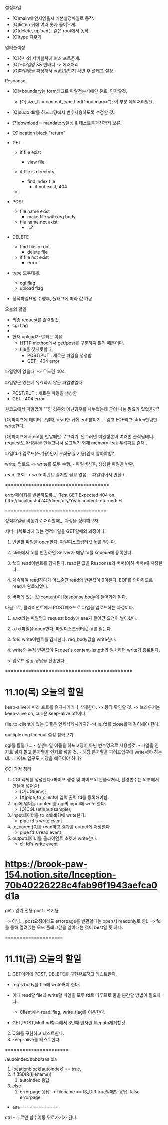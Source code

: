 설정파일
- [O]main에 인자없을시 기본설정파일로 동작.
- [O]listen 뒤에 여러 숫자 들어오게.
- [O]delete, upload는 같은 root에서 동작.
- [O]type 지우기

멀티플렉싱
-  [O]하나의 서버블럭에 여러 포트존재.
-  [O]노파일명 && 빈바디 -> 에러처리
-  [O]파일명을 파싱해서 cgi요청인지 확인 후 플래그 설정.

Response
- [O]=boundary는 form태그로 파일전송시에만 유효. 인지할것.
  - [O]size_t i = content_type.find("boundary="); 이 부분 예외처리필요.
- [O]sudo dir를 하드코딩에서 변수사용하도록 수정할 것.
- [?]download는 mandatory달성 & 테스트통과전까지 보류.
- [X]location block "return"

- GET
  - if file exist
    - view file
  - if file is directory
    - find index file
      - if not exist, 404

  -

- POST
  - file name exist
    - make file with req body
  - file name not exist
    - ...?

- DELETE
  - find file in root.
    - delete file
  - if file not exist
    - error

- type 모두대체.
  - cgi flag
  - upload flag
- 정적파일요청 수행후, 플래그에 따라 값 가공.



오늘의 할일
- 최종 request를 출력할것.
- cgi flag
-
- 현재 upload가 안되는 이유
  - HTTP method에서 get/post를 구분하지 않기 때문이다.
  - file을 찾지못할때,
    - POST/PUT	: 새로운 파일을 생성함
    - GET		: 404 error

파일명이 없을때. -> 무조건 404

파일명은 있는데 유효하지 않은 파일명일때.
- POST/PUT	: 새로운 파일을 생성함
- GET		: 404 error


원코드에서 파일명이 ""인 경우와 아닌경우를 나누었는데 굳이 나눌 필요가 있었을까?

[O]파이프에 데이터 보낼때, read한 뒤에 eof 붙이기.
	- 읽고 EOF찍고 strlen만큼만 write한다.

[O]파이프에서 eof를 만날때만 로그찍기. 안그러면 미완성본이 여러번 출력될테니..
request도 완성본을 만들고나서 로그찍기
	현재 memory leak 우려파트 존재..


파일fd가 업로드(쓰기용)인지 조회용(읽기용)인지 알아야함?

write, 업로드 -> write를 모두 수행.
	- 파일생성후, 생성한 파일을 반환.

read, 조회 -> write이벤트 감지할 필요 없음.
	- 파일읽어서 반환.\

====================================

error페이지를 반환하도록...!
Test GET Expected 404 on http://localhost:4240/directory/Yeah
content returned: H

===================================

정적파일을 비동기로 처리할때,,, 과정을 정리해보자.

서버 디렉토리에 있는 정적파일을 GET할때의 과정이다.

1. 반환할 파일을 open한다. 파일디스크립터값 fd를 얻는다.

2. cli측에서 fd를 반환하면 Server가 해당 fd를 kqueue에 등록한다.

3. fd의 read이벤트를 감지된다. read한 값을 Response의 버퍼(이하 버퍼)에 저장한다.

4. 계속하여 read하다가 어느순간 read의 반환값이 0이된다. EOF를 의미하므로 read가 완료되었다.

5. 버퍼에 있는 값(content)이 Response body에 들어가게 된다.

다음으로, 클라이언트에서 POST메소드로 파일을 업로드하는 과정이다.

1. a.txt라는 파일명과 request body에 aaa가 들어간 요청이 날아왔다.

2. a.txt파일을 open한다. 파일디스크립터값 fd를 얻는다.

3. fd의 write이벤트를 감지한다. req_body값을 write한다.

4. write의 누적 반환값이 Requet's content-length와 일치하면 write가 종료된다.

5. 업로드 성공 응답을 전송한다.

============================================

# 11.10(목) 오늘의 할일

keep-alive에 따라 포트를 유지시키거나 삭제한다.
-> 동작 확인할 것.
-> 브라우저는 keep-alive on, curl은 keep-alive off이다.

file_to_client에 있는 튜플은 언제삭제시키지?
->file_fd를 close할때 같이해야 한다.

multiplexing timeout 설정 찾아보기.

cgi를 돌릴때...
	- 실행파일 이름을 하드코딩이 아닌 변수명으로 사용할것.
	- 파일을 인자로 넣지 말고 문자열을 인자로 넣을 것.
	- 해당 문자열을 파이프입구에 write해야 하는데... 파이프 입구도 저장을 해두어야 하나?

CGI 과정 정리

1. CGI 객체를 생성한다.(파이프 생성 및 파이프fd 논블락처리, 환경변수는 외부에서 만들어 넣어줌)
   - [O]CGI(env);
   - [X]pipe_to_client에 입력 출력 fd를 등록해야함.
2. cgi에 넘어온 content를 cgi의 input에 write 한다.
   - [O]CGI.setInput(sample);
3. input데이터를 to_child[1]에 write한다.
   - pipe fd's write event
4. to_parent[0]를 read하고 결과를 output에 저장한다.
   - pipe fd's read event
5. output데이터를 클라이언트 소켓에 write한다.
   - cli fd's write event


https://brook-paw-154.notion.site/Inception-70b40226228c4fab96f1943aefca0d1a
====================

get : 읽기 전용
post : 쓰기용

=> 아님... post요청이라도 errorpage를 반환할때는 open시 readonly로 함!.
=> fd를 통해 열려있는 모드 플래그값을 알아내는 것이 best일 듯 하다.

====================
# 11.11(금) 오늘의 할일

1. GET이외에 POST, DELETE를 구현완료하고 테스트한다.

- req's body를 file에 write해야 한다.
- 이때 read할 file과 write할 파일을 모두 fd로 다루므로 둘을 분간할 방법이 필요하다.
  - Client에서 read_flag, write_flag를 이용한다.

- GET,POST,Method함수에서 3번째 인자인 filepath제거할것.

2. CGI를 구현하고 테스트한다.
3. keep-alive를 테스트한다.

======================

/audoindex/bbbb/aaa.bla
1. locationblock[autoindex] == true,
2. if (ISDIR(filename))
   1. autoindex 응답
3. else
   1. errorpage 응답
	-> filename == IS_DIR true일때만 응답. false errorpage.

- aaa
=============

ctrl - 누르면 함수이동 뒤로가기가 된다.